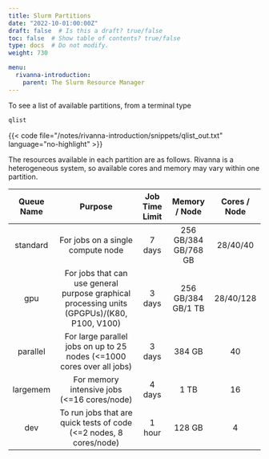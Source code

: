 ```yaml
---
title: Slurm Partitions
date: "2022-10-01:00:00Z"
draft: false  # Is this a draft? true/false
toc: false  # Show table of contents? true/false
type: docs  # Do not modify.
weight: 730

menu:
  rivanna-introduction:
    parent: The Slurm Resource Manager
---
```

To see a list of available partitions, from a terminal type

```bash
qlist
```
{{< code file="/notes/rivanna-introduction/snippets/qlist_out.txt" language="no-highlight" >}}

The resources available in each partition are as follows.  Rivanna is a heterogeneous system, so available cores and memory may vary within one partition.

| Queue Name | Purpose | Job Time Limit | Memory / Node | Cores / Node |
| :-: | :-: | :-: | :-: | :-: |
| standard | For jobs on a single compute node | 7 days | 256 GB/384 GB/768 GB | 28/40/40 |
| gpu | For jobs that can use general purpose graphical processing units (GPGPUs)/(K80, P100, V100) | 3 days | 256 GB/384 GB/1 TB | 28/40/128 |
| parallel | For large parallel jobs on up to 25 nodes (<=1000 cores over all jobs) | 3 days | 384 GB | 40 |
| largemem | For memory intensive jobs (<=16 cores/node) | 4 days | 1 TB | 16 |
| dev | To run jobs that are quick tests of code (<=2 nodes, 8 cores/node) | 1 hour | 128 GB |  4  |



